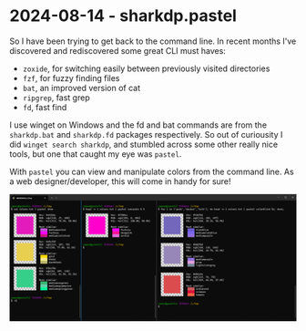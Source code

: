 # 2024-08-14 - sharkdp.pastel

So I have been trying to get back to the command line. In recent months I've discovered and rediscovered some great CLI must haves:

- `zoxide`, for switching easily between previously visited directories
- `fzf`, for fuzzy finding files
- `bat`, an improved version of cat
- `ripgrep`, fast grep
- `fd`, fast find

I use winget on Windows and the fd and bat commands are from the `sharkdp.bat` and `sharkdp.fd` packages respectively. So out of curiousity I did `winget search sharkdp`, and stumbled across some other really nice tools, but one that caught my eye was `pastel`.

With `pastel` you can view and manipulate colors from the command line.
As a web designer/developer, this will come in handy for sure!

![screenshot of pastel running in the command line](./img/2024-08-14_pastel.png)
